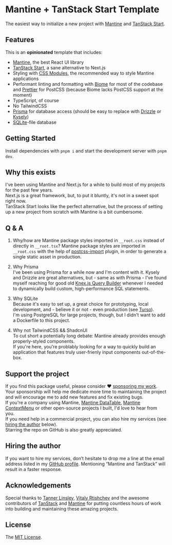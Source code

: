 # Mantine + TanStack Start Template

The easiest way to initialize a new project with [Mantine](https://mantine.dev/) and [TanStack Start](https://tanstack.com/start).

## Features

This is an **opinionated** template that includes:

- [Mantine](https://mantine.dev/), the best React UI library
- [TanStack Start](https://tanstack.com/start), a sane alternative to Next.js
- Styling with [CSS Modules](https://mantine.dev/styles/css-modules/), the recommended way to style Mantine applications
- Performant linting and formatting with [Biome](https://biomejs.dev/) for most of the codebase and [Prettier](https://prettier.io/) for PostCSS (because Biome lacks PostCSS support at the moment)
- TypeScript, of course
- No TailwindCSS
- [Prisma](https://www.prisma.io/) for database access (should be easy to replace with [Drizzle](https://orm.drizzle.team/) or [Kysely](https://kysely.dev/))
- [SQLite](https://www.sqlite.org/)-file database

## Getting Started

Install dependencies with `pnpm i` and start the development server with `pnpm dev`.

## Why this exists

I've been using Mantine and Next.js for a while to build most of my projects for the past few years.  
Next.js is a great framework, but, to put it bluntly, it's not in a sweet spot right now.  
TanStack Start looks like the perfect alternative, but the process of setting up a new project from scratch with Mantine is a bit cumbersome.

## Q & A

1. Why/how are Mantine package styles imported in `__root.css` instead of directly in `__root.tsx`?
   Mantine package styles are imported in `__root.css` with the help of [postcss-import](https://github.com/postcss/postcss-import) plugin, in order to generate a single static asset in production.

2. Why Prisma  
   I've been using Prisma for a while now and I'm content with it. Kysely and Drizzle are great alternatives, but - same as with Prisma - I've found myself reaching for good old [Knex.js Query Builder](https://knexjs.org/guide/query-builder.html) whenever I needed to dynamically build custom, high-performance SQL statements.

3. Why SQLite  
   Because it's easy to set up, a great choice for prototyping, local development, and - believe it or not - even production (see [Turso](https://turso.tech/)).  
   I'm using PostgreSQL for large projects, though, but I didn't want to add a Dockerfile to this project.

4. Why not TailwindCSS && ShadcnUI  
   To cut short a potentially long debate: Mantine already provides enough properly-styled components.  
   If you're here, you're problably looking for a way to quickly build an application that features truly user-frienly input components out-of-the-box.

## Support the project

If you find this package useful, please consider ❤️ [sponsoring my work](https://github.com/sponsors/icflorescu).  
Your sponsorship will help me dedicate more time to maintaining the project and will encourage me to add new features and fix existing bugs.  
If you're a company using Mantine, [Mantine DataTable](https://icflorescu.github.io/mantine-datatable/), [Mantine ContextMenu](https://icflorescu.github.io/mantine-contextmenu/) or other open-source projects I built, I'd love to hear from you.  
If you need help in a commercial project, you can also hire my services (see [hiring the author](#hiring-the-author) below).  
Starring the repo on GitHub is also greatly appreciated.

## Hiring the author

If you want to hire my services, don’t hesitate to drop me a line at the email address listed in my [GitHub profile](https://github.com/icflorescu).
Mentioning “Mantine and TanStack” will result in a faster response.

## Acknowledgements

Special thanks to [Tanner Linsley](https://github.com/tannerlinsley), [Vitaly Rtishchev](https://github.com/rtivital) and the awesome contributors of [TanStack](https://tanstack.com/) and [Mantine](https://mantine.dev/) for putting countless hours of work into building and maintaining these amazing projects.

## License

The [MIT License](https://github.com/icflorescu/mantine-datatable/blob/master/LICENSE).

